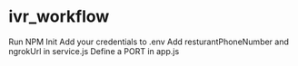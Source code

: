 # ivr_workflow

  
Run NPM Init
Add your credentials to .env
Add resturantPhoneNumber and ngrokUrl in service.js
Define a PORT in app.js
